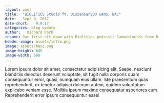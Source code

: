 ```yaml
---
layout: post
title:  "BIOLITICS Studio ft. Dispensary33 &amp; NAC"
date:   Sept 9, 2017
date-short:   9.9.17
categories: blog update
author:   Richard Park
resume: Our first sit down with Biolitics podcast; Cannabinerds from Dispensary33 and New Age Care.
header-image: assets/intro.png
image: assets/hex2.png
image-height: 645
image-width: 568
---
```

Lorem ipsum dolor sit amet, consectetur adipisicing elit. Saepe, nesciunt blanditiis delectus deserunt voluptate, sit fugit nulla corporis quam consequuntur error, quasi, numquam eius ullam. Iste praesentium quas reprehenderit, ex tenetur adipisci dolorum autem, quidem voluptatum explicabo veniam esse. Mollitia ipsum maxime consequatur asperiores cum. Reprehenderit error ipsum consequuntur esse!
